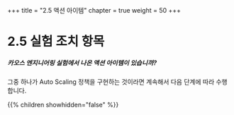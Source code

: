 +++
title = "2.5 액션 아이템"
chapter = true
weight = 50
+++

# 2.5 실험 조치 항목
##### 카오스 엔지니어링 실험에서 나온 액션 아이템이 있습니까?
그중 하나가 Auto Scaling 정책을 구현하는 것이라면 계속해서 다음 단계에 따라 수행합니다.

{{% children showhidden="false" %}}
